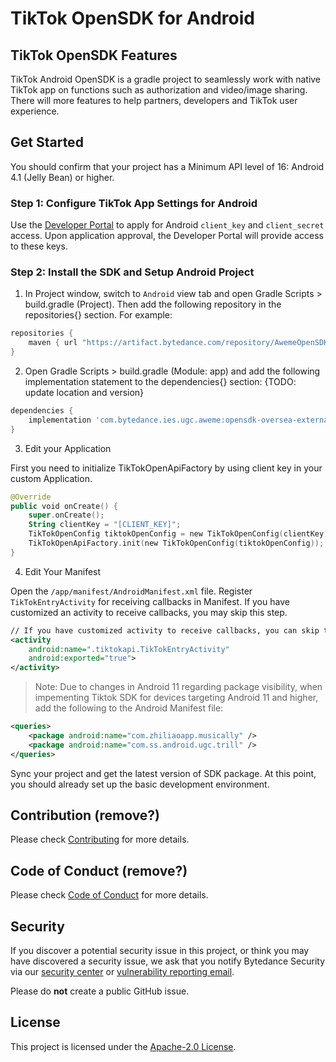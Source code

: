 # TikTok OpenSDK for Android

## TikTok OpenSDK Features

TikTok Android OpenSDK is a gradle project to seamlessly work with native TikTok app on functions such as authorization and video/image sharing. 
There will more features to help partners, developers and TikTok user experience.

## Get Started
You should confirm that your project has a Minimum API level of 16: Android 4.1 (Jelly Bean) or higher.

### Step 1: Configure TikTok App Settings for Android
Use the [Developer Portal](https://developers.tiktok.com/login/) to apply for Android `client_key` and `client_secret` access. Upon application approval, the Developer Portal will provide access to these keys.

### Step 2: Install the SDK and Setup Android Project
1. In Project window, switch to `Android` view tab and open Gradle Scripts > build.gradle (Project). Then add the following repository in the repositories{} section. For example:
```gradle
repositories {
    maven { url "https://artifact.bytedance.com/repository/AwemeOpenSDK" }
}
```

2. Open Gradle Scripts > build.gradle (Module: app) and add the following implementation statement to the dependencies{} section: {TODO: update location and version}
```gradle
dependencies {
    implementation 'com.bytedance.ies.ugc.aweme:opensdk-oversea-external:0.2.1.1'
}
```

3. Edit your Application

First you need to initialize TikTokOpenApiFactory by using client key in your custom Application.
```kotlin
@Override
public void onCreate() {
    super.onCreate();
    String clientKey = "[CLIENT_KEY]";
    TikTokOpenConfig tiktokOpenConfig = new TikTokOpenConfig(clientKey);
    TikTokOpenApiFactory.init(new TikTokOpenConfig(tiktokOpenConfig));
}
```

4. Edit Your Manifest

Open the `/app/manifest/AndroidManifest.xml` file.
Register `TikTokEntryActivity` for receiving callbacks in Manifest. If you have customized an activity to receive callbacks, you may skip this step.
```xml
// If you have customized activity to receive callbacks, you can skip the step
<activity
    android:name=".tiktokapi.TikTokEntryActivity"
    android:exported="true">
</activity>
```

> Note:
Due to changes in Android 11 regarding package visibility, when impementing Tiktok SDK for devices targeting Android 11 and higher, add the following to the Android Manifest file:
```xml
<queries>
    <package android:name="com.zhiliaoapp.musically" />
    <package android:name="com.ss.android.ugc.trill" />
</queries>
```
Sync your project and get the latest version of SDK package.
At this point, you should already set up the basic development environment.

## Contribution (remove?)

Please check [Contributing](CONTRIBUTING.md) for more details.

## Code of Conduct (remove?)

Please check [Code of Conduct](CODE_OF_CONDUCT.md) for more details.

## Security

If you discover a potential security issue in this project, or think you may
have discovered a security issue, we ask that you notify Bytedance Security via our [security center](https://security.bytedance.com/src) or [vulnerability reporting email](sec@bytedance.com).

Please do **not** create a public GitHub issue.

## License

This project is licensed under the [Apache-2.0 License](LICENSE).